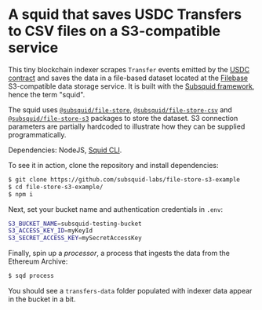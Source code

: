 # A squid that saves USDC Transfers to CSV files on a S3-compatible service

This tiny blockchain indexer scrapes `Transfer` events emitted by the [USDC contract](https://etherscan.io/address/0xa0b86991c6218b36c1d19d4a2e9eb0ce3606eb48) and saves the data in a file-based dataset located at the [Filebase](https://filebase.com) S3-compatible data storage service. It is built with the [Subsquid framework](https://subsquid.io), hence the term "squid".

The squid uses [`@subsquid/file-store`](https://docs.subsquid.io/basics/store/file-store/), [`@subsquid/file-store-csv`](https://docs.subsquid.io/basics/store/file-store/csv-table/) and [`@subsquid/file-store-s3`](https://docs.subsquid.io/basics/store/file-store/s3-dest/) packages to store the dataset. S3 connection parameters are partially hardcoded to illustrate how they can be supplied programmatically.

Dependencies: NodeJS, [Squid CLI](https://docs.subsquid.io/squid-cli).

To see it in action, clone the repository and install dependencies:
```bash
$ git clone https://github.com/subsquid-labs/file-store-s3-example
$ cd file-store-s3-example/
$ npm i
```
Next, set your bucket name and authentication credentials in `.env`:
```bash
S3_BUCKET_NAME=subsquid-testing-bucket
S3_ACCESS_KEY_ID=myKeyId
S3_SECRET_ACCESS_KEY=mySecretAccessKey
```
Finally, spin up a *processor*, a process that ingests the data from the Ethereum Archive:
```bash
$ sqd process
```
You should see a `transfers-data` folder populated with indexer data appear in the bucket in a bit.
